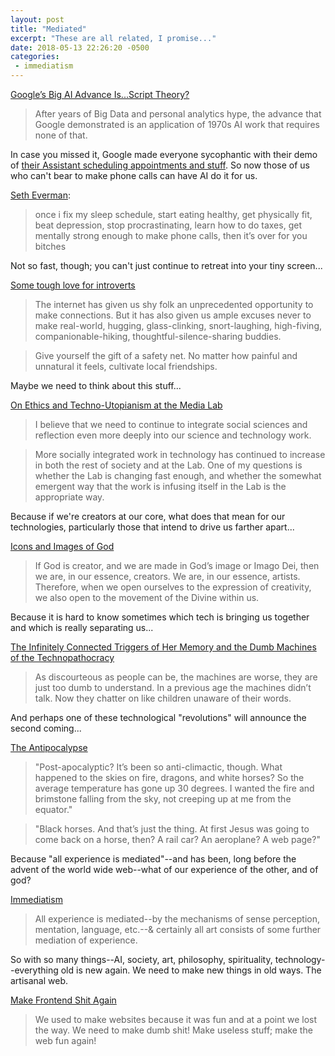 ```yaml
---
layout: post
title: "Mediated"
excerpt: "These are all related, I promise..."
date: 2018-05-13 22:26:20 -0500
categories: 
 - immediatism
---
```


[Google’s Big AI Advance Is...Script Theory?](https://hapgood.us/2018/05/12/googles-big-ai-advance-is-script-theory/)

> After years of Big Data  and personal analytics hype, the advance that Google demonstrated is an application of 1970s AI work that requires none of that.

In case you missed it, Google made everyone sycophantic with their demo of [their Assistant scheduling appointments and stuff](https://www.theverge.com/2018/5/8/17332070/google-assistant-makes-phone-call-demo-duplex-io-2018 "'Google just gave a stunning demo of Assistant making an actual phone call' for example"). So now those of us who can't bear to make phone calls can have AI do it for us.

[Seth Everman](https://twitter.com/SethEverman/status/973603138908426242):

> once i fix my sleep schedule, start eating healthy, get physically fit, beat depression, stop procrastinating, learn how to do taxes, get mentally strong enough to make phone calls, then it’s over for you bitches

Not so fast, though; you can't just continue to retreat into your tiny screen...

[Some tough love for introverts](http://journal.avdi.org/2018/05/12/some-tough-love-for-introverts/)

> The internet has given us shy folk an unprecedented opportunity to make connections. But it has also given us ample excuses never to make real-world, hugging, glass-clinking, snort-laughing, high-fiving, companionable-hiking, thoughtful-silence-sharing buddies.

> Give yourself the gift of a safety net. No matter how painful and unnatural it feels, cultivate local friendships.

Maybe we need to think about this stuff...

[On Ethics and Techno-Utopianism at the Media Lab](https://joi.ito.com/weblog/2018/05/12/on-ethics-and-t.html)

> I believe that we need to continue to integrate social sciences and reflection even more deeply into our science and technology work.

> More socially integrated work in technology has continued to increase in both the rest of society and at the Lab. One of my questions is whether the Lab is changing fast enough, and whether the somewhat emergent way that the work is infusing itself in the Lab is the appropriate way.

Because if we're creators at our core, what does that mean for our technologies, particularly those that intend to drive us farther apart...

[Icons and Images of God](https://cac.org/icons-and-images-of-god-2018-05-13/)

> If God is creator, and we are made in God’s image or Imago Dei, then we are, in our essence, creators. We are, in our essence, artists. Therefore, when we open ourselves to the expression of creativity, we also open to the movement of the Divine within us.

Because it is hard to know sometimes which tech is bringing us together and which is really separating us...

[The Infinitely Connected Triggers of Her Memory and the Dumb Machines of the Technopathocracy]({{site.url}}/2010/11/29/connected/)

> As discourteous as people can be, the machines are worse, they are just too dumb to understand. In a previous age the machines didn’t talk. Now they chatter on like children unaware of their words.

And perhaps one of these technological "revolutions" will announce the second coming...

[The Antipocalypse]({{site.url}}/writings/antipocalypse/)

> "Post-apocalyptic? It’s been so anti-climactic, though. What happened to the skies on fire, dragons, and white horses? So the average temperature has gone up 30 degrees. I wanted the fire and brimstone falling from the sky, not creeping up at me from the equator."

> "Black horses. And that’s just the thing. At first Jesus was going to come back on a horse, then? A rail car? An aeroplane? A web page?"

Because "all experience is mediated"--and has been, long before the advent of the world wide web--what of our experience of the other, and of god?

[Immediatism](https://theanarchistlibrary.org/library/hakim-bey-immediatism)

> All experience is mediated--by the mechanisms of sense perception, mentation, language, etc.--& certainly all art consists of some further mediation of experience. 

So with so many things--AI, society, art, philosophy, spirituality, technology--everything old is new again. We need to make new things in old ways. The artisanal web.

[Make Frontend Shit Again](https://makefrontendshitagain.party/)

> We used to make websites because it was fun and at a point we lost the way. We need to make dumb shit! Make useless stuff; make the web fun again!
